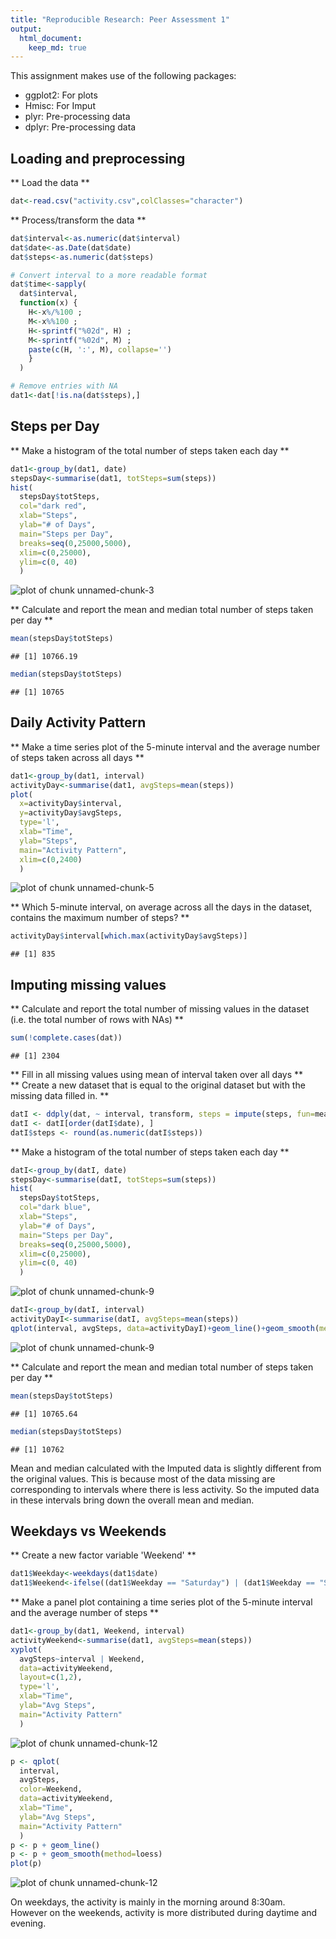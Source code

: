 ```yaml
---
title: "Reproducible Research: Peer Assessment 1"
output:
  html_document:
    keep_md: true
---
```



This assignment makes use of the following packages:  
 - ggplot2: For plots  
 - Hmisc: For Imput  
 - plyr: Pre-processing data  
 - dplyr: Pre-processing data  

## Loading and preprocessing
** Load the data **

```r
dat<-read.csv("activity.csv",colClasses="character")
```

** Process/transform the data **

```r
dat$interval<-as.numeric(dat$interval)
dat$date<-as.Date(dat$date)
dat$steps<-as.numeric(dat$steps)

# Convert interval to a more readable format
dat$time<-sapply(
  dat$interval,
  function(x) {
    H<-x%/%100 ;
    M<-x%%100 ;
    H<-sprintf("%02d", H) ;
    M<-sprintf("%02d", M) ;
    paste(c(H, ':', M), collapse='')
    }
  )

# Remove entries with NA
dat1<-dat[!is.na(dat$steps),]
```

## Steps per Day
** Make a histogram of the total number of steps taken each day **

```r
dat1<-group_by(dat1, date)
stepsDay<-summarise(dat1, totSteps=sum(steps))
hist(
  stepsDay$totSteps, 
  col="dark red", 
  xlab="Steps",
  ylab="# of Days",
  main="Steps per Day",
  breaks=seq(0,25000,5000), 
  xlim=c(0,25000), 
  ylim=c(0, 40)
  )
```

![plot of chunk unnamed-chunk-3](figure/unnamed-chunk-3-1.png) 

** Calculate and report the mean and median total number of steps taken per day **

```r
mean(stepsDay$totSteps)
```

```
## [1] 10766.19
```

```r
median(stepsDay$totSteps)
```

```
## [1] 10765
```


## Daily Activity Pattern
** Make a time series plot of the 5-minute interval and the average number of steps taken across all days **

```r
dat1<-group_by(dat1, interval)
activityDay<-summarise(dat1, avgSteps=mean(steps))
plot(
  x=activityDay$interval, 
  y=activityDay$avgSteps, 
  type='l',
  xlab="Time",
  ylab="Steps",
  main="Activity Pattern",
  xlim=c(0,2400)
  )
```

![plot of chunk unnamed-chunk-5](figure/unnamed-chunk-5-1.png) 

** Which 5-minute interval, on average across all the days in the dataset, contains the maximum number of steps? **

```r
activityDay$interval[which.max(activityDay$avgSteps)]
```

```
## [1] 835
```


## Imputing missing values
** Calculate and report the total number of missing values in the dataset (i.e. the total number of rows with NAs) **

```r
sum(!complete.cases(dat))
```

```
## [1] 2304
```

** Fill in all missing values using mean of interval taken over all days **  
** Create a new dataset that is equal to the original dataset but with the missing data filled in. **

```r
datI <- ddply(dat, ~ interval, transform, steps = impute(steps, fun=mean))
datI <- datI[order(datI$date), ]
datI$steps <- round(as.numeric(datI$steps))
```

** Make a histogram of the total number of steps taken each day  **

```r
datI<-group_by(datI, date)
stepsDay<-summarise(datI, totSteps=sum(steps))
hist(
  stepsDay$totSteps, 
  col="dark blue", 
  xlab="Steps",
  ylab="# of Days",
  main="Steps per Day",
  breaks=seq(0,25000,5000), 
  xlim=c(0,25000), 
  ylim=c(0, 40)
  )
```

![plot of chunk unnamed-chunk-9](figure/unnamed-chunk-9-1.png) 

```r
datI<-group_by(datI, interval)
activityDayI<-summarise(datI, avgSteps=mean(steps))
qplot(interval, avgSteps, data=activityDayI)+geom_line()+geom_smooth(method=loess)
```

![plot of chunk unnamed-chunk-9](figure/unnamed-chunk-9-2.png) 

** Calculate and report the mean and median total number of steps taken per day **

```r
mean(stepsDay$totSteps)
```

```
## [1] 10765.64
```

```r
median(stepsDay$totSteps)
```

```
## [1] 10762
```
Mean and median calculated with the Imputed data is slightly different from the original values.
This is because most of the data missing are corresponding to intervals where there is less activity.
So the imputed data in these intervals bring down the overall mean and median.


## Weekdays vs Weekends
** Create a new factor variable 'Weekend' **

```r
dat1$Weekday<-weekdays(dat1$date)
dat1$Weekend<-ifelse((dat1$Weekday == "Saturday") | (dat1$Weekday == "Sunday"), "Weekend", "Weekday")
```


** Make a panel plot containing a time series plot of the 5-minute interval and the average number of steps **

```r
dat1<-group_by(dat1, Weekend, interval)
activityWeekend<-summarise(dat1, avgSteps=mean(steps))
xyplot(
  avgSteps~interval | Weekend, 
  data=activityWeekend, 
  layout=c(1,2), 
  type='l',
  xlab="Time",
  ylab="Avg Steps",
  main="Activity Pattern"
  )
```

![plot of chunk unnamed-chunk-12](figure/unnamed-chunk-12-1.png) 

```r
p <- qplot(
  interval,
  avgSteps, 
  color=Weekend, 
  data=activityWeekend,
  xlab="Time",
  ylab="Avg Steps",
  main="Activity Pattern"
  ) 
p <- p + geom_line() 
p <- p + geom_smooth(method=loess)
plot(p)
```

![plot of chunk unnamed-chunk-12](figure/unnamed-chunk-12-2.png) 

On weekdays, the activity is mainly in the morning around 8:30am.  
However on the weekends, activity is more distributed during daytime and evening.
